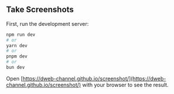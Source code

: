 ## Take Screenshots

First, run the development server:

```bash
npm run dev
# or
yarn dev
# or
pnpm dev
# or
bun dev
```

Open [https://dweb-channel.github.io/screenshot/](https://dweb-channel.github.io/screenshot/) with your browser to see the result.
